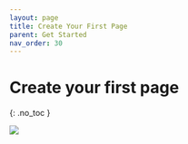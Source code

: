 ```yaml
---
layout: page
title: Create Your First Page 
parent: Get Started 
nav_order: 30
---
```


# Create your first page 
{: .no_toc }

![](https://statics.bsafes.com/samplePage.png)



